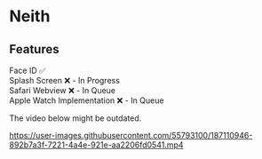 # Neith
## Features 
Face ID ✅\
Splash Screen ❌ - In Progress \
Safari Webview ❌ - In Queue\
Apple Watch Implementation ❌ - In Queue

The video below might be outdated.

https://user-images.githubusercontent.com/55793100/187110946-892b7a3f-7221-4a4e-921e-aa2206fd0541.mp4

